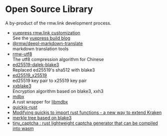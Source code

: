 # Open Source Library

A by-product of the rmw.link development process.

* [vuepress rmw.link customization](https://github.com/rmw-link/blog-vuepress2)  
  See the [vuepress build blog](/log/2020-11-29-vuepress.html)
* [@rmw/deepl-markdown-translate](https://www.npmjs.com/package/@rmw/deepl-markdown-translate)  
  markdown translation tools
* [rmw-utf8](https://docs.rs/crate/rmw-utf8)  
  The utf8 compression algorithm for Chinese
* [ed25519-dalek-blake3](https://github.com/rmw-lib/ed25519_x25519)  
  Replaced ed25519's sha512 with blake3
* [ed25519_x25519](https://github.com/rmw-lib/ed25519_x25519)  
  ed25519 key pair to x25519 key pair
* [xxblake3](https://docs.rs/crate/xxblake3)  
  Encryption algorithm based on blake3, xxh3
* [mdbx](https://docs.rs/crate/mdbx)  
  A rust wrapper for [libmdbx](https://github.com/erthink/libmdbx)
* [quickjs-rust](https://github.com/rmw-lib/quickjs-rust)
* [Modifying quickjs to import rust functions - a new way to extend Kraken](/log/2022-04-29-quickjs-rust.html)
* [merkle tree based on blake3](/log/2022-06-02-blake3_merkle.html)
* [tiny_captcha : rust lightweight captcha generator that can be compiled into wasm](/log/2022-06-24_tiny_captcha.html)